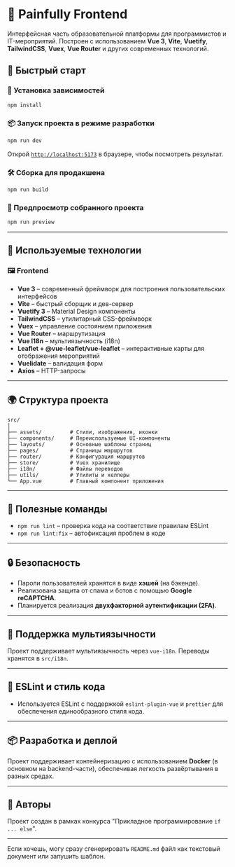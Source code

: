 # 🧩 Painfully Frontend

Интерфейсная часть образовательной платформы для программистов и IT-мероприятий. Построен с использованием **Vue 3**, **Vite**, **Vuetify**, **TailwindCSS**, **Vuex**, **Vue Router** и других современных технологий.

## 🚀 Быстрый старт

### 🔧 Установка зависимостей

```bash
npm install
```

### 📦 Запуск проекта в режиме разработки

```bash
npm run dev
```

Открой [`http://localhost:5173`](http://localhost:5173) в браузере, чтобы посмотреть результат.

### 🛠 Сборка для продакшена

```bash
npm run build
```

### 🧪 Предпросмотр собранного проекта

```bash
npm run preview
```

---

## 🧰 Используемые технологии

### 🖼 Frontend
- **Vue 3** – современный фреймворк для построения пользовательских интерфейсов
- **Vite** – быстрый сборщик и дев-сервер
- **Vuetify 3** – Material Design компоненты
- **TailwindCSS** – утилитарный CSS-фреймворк
- **Vuex** – управление состоянием приложения
- **Vue Router** – маршрутизация
- **Vue I18n** – мультиязычность (i18n)
- **Leaflet + @vue-leaflet/vue-leaflet** – интерактивные карты для отображения мероприятий
- **Vuelidate** – валидация форм
- **Axios** – HTTP-запросы

---

## 🌍 Структура проекта

```
src/
│
├── assets/         # Стили, изображения, иконки
├── components/     # Переиспользуемые UI-компоненты
├── layouts/        # Основные шаблоны страниц
├── pages/          # Страницы маршрутов
├── router/         # Конфигурация маршрутов
├── store/          # Vuex хранилище
├── i18n/           # Файлы переводов
├── utils/          # Утилиты и хелперы
└── App.vue         # Главный компонент приложения
```

---

## 🎯 Полезные команды

- `npm run lint` – проверка кода на соответствие правилам ESLint
- `npm run lint:fix` – автофиксация проблем в коде

---

## 🔒 Безопасность

- Пароли пользователей хранятся в виде **хэшей** (на бэкенде).
- Реализована защита от спама и ботов с помощью **Google reCAPTCHA**.
- Планируется реализация **двухфакторной аутентификации (2FA)**.

---

## 💬 Поддержка мультиязычности

Проект поддерживает мультиязычность через `vue-i18n`. Переводы хранятся в `src/i18n`.

---

## 🧪 ESLint и стиль кода

- Используется ESLint с поддержкой `eslint-plugin-vue` и `prettier` для обеспечения единообразного стиля кода.

---

## 📦 Разработка и деплой

Проект поддерживает контейнеризацию с использованием **Docker** (в основном на backend-части), обеспечивая легкость развёртывания в разных средах.

---

## 🧠 Авторы

Проект создан в рамках конкурса "Прикладное программирование `if ... else`".

---

Если хочешь, могу сразу сгенерировать `README.md` файл как текстовый документ или запушить шаблон.
